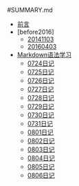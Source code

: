 #SUMMARY.md

* [前言](README.md)
* [before2016]
	* [20141103](201411/1103.md)
	* [20160403](201604/0403.md)
* [Markdown语法学习](2016/README.md)
	* [0724日记](2016/0724.md)
	* [0725日记](2016/0725.md)
	* [0726日记](2016/0726.md)
	* [0727日记](2016/0727.md)
	* [0728日记](2016/0728.md)
	* [0729日记](2016/0729.md)
	* [0730日记](2016/0730.md)
	* [0731日记](2016/0731.md)
	* [0801日记](2016/0801.md)
	* [0802日记](2016/0802.md)
	* [0803日记](2016/0803.md)
	* [0804日记](2016/0804.md)
	* [0805日记](2016/0805.md)
	* [0806日记](2016/0806.md)


